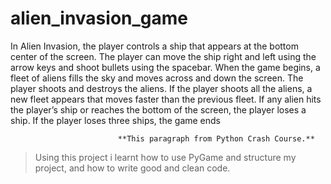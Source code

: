 # alien_invasion_game

In Alien Invasion, the player controls a ship that appears at 
the bottom center of the screen. The player can move the ship 
right and left using the arrow keys and shoot bullets using the 
spacebar. When the game begins, a fleet of aliens fills the sky 
and moves across and down the screen. The player shoots and 
destroys the aliens. If the player shoots all the aliens, a new fleet 
appears that moves faster than the previous fleet. If any alien hits 
the player’s ship or reaches the bottom of the screen, the player 
loses a ship. If the player loses three ships, the game ends

                            **This paragraph from Python Crash Course.**
                            
                            
>Using this project i learnt how to use PyGame and structure my project, and how to write good and clean code.
